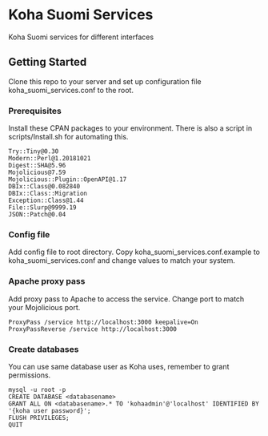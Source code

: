 # Koha Suomi Services

Koha Suomi services for different interfaces

## Getting Started

Clone this repo to your server and set up configuration file koha_suomi_services.conf to the root.

### Prerequisites

Install these CPAN packages to your environment. There is also a script in scripts/Install.sh for automating this. 

```
Try::Tiny@0.30
Modern::Perl@1.20181021
Digest::SHA@5.96
Mojolicious@7.59
Mojolicious::Plugin::OpenAPI@1.17
DBIx::Class@0.082840
DBIx::Class::Migration
Exception::Class@1.44
File::Slurp@9999.19
JSON::Patch@0.04
```

### Config file

Add config file to root directory. Copy koha_suomi_services.conf.example to koha_suomi_services.conf and change values to match your system.

### Apache proxy pass

Add proxy pass to Apache to access the service. Change port to match your Mojolicious port.

```
ProxyPass /service http://localhost:3000 keepalive=On
ProxyPassReverse /service http://localhost:3000
```

### Create databases

You can use same database user as Koha uses, remember to grant permissions.

```
mysql -u root -p
CREATE DATABASE <databasename>
GRANT ALL ON <databasename>.* TO 'kohaadmin'@'localhost' IDENTIFIED BY '{koha user password}';
FLUSH PRIVILEGES;
QUIT
```